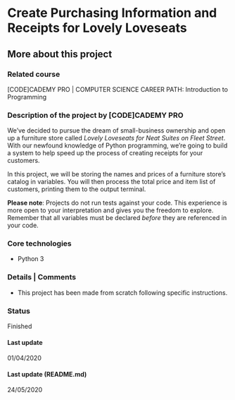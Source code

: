 # Create Purchasing Information and Receipts for Lovely Loveseats

## More about this project

### Related course
[CODE]CADEMY PRO | COMPUTER SCIENCE CAREER PATH: Introduction to Programming

### Description of the project by [CODE]CADEMY PRO
We’ve decided to pursue the dream of small-business ownership and open up a furniture store called *Lovely Loveseats for Neat Suites on Fleet Street*. With our newfound knowledge of Python programming, we’re going to build a system to help speed up the process of creating receipts for your customers.

In this project, we will be storing the names and prices of a furniture store’s catalog in variables. You will then process the total price and item list of customers, printing them to the output terminal.

**Please note**: Projects do not run tests against your code. This experience is more open to your interpretation and gives you the freedom to explore. Remember that all variables must be declared *before* they are referenced in your code.

### Core technologies
- Python 3

### Details | Comments
- This project has been made from scratch following specific instructions. 

### Status
Finished

#### Last update
01/04/2020

#### Last update (README.md)
24/05/2020
